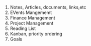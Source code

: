1. Notes, Articles, documents, links,etc
2. EVents Mangememt
3. Finance Management 
4. Project Management
5. Reading List
6. Kanban, priority ordering
7. Goals



